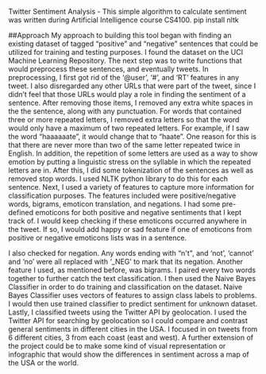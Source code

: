 Twitter Sentiment Analysis - This simple algorithm to calculate sentiment was written during Artificial Intelligence course CS4100. pip install nltk

##Approach My approach to building this tool began with finding an existing dataset of tagged “positive” and “negative” sentences that could be utilized for training and testing purposes. I found the dataset on the UCI Machine Learning Repository. The next step was to write functions that would preprocess these sentences, and eventually tweets. In preprocessing, I first got rid of the ‘@user’, ‘#’, and ‘RT’ features in any tweet. I also disregarded any other URLs that were part of the tweet, since I didn’t feel that those URLs would play a role in finding the sentiment of a sentence. After removing those items, I removed any extra white spaces in the the sentence, along with any punctuation. For words that contained three or more repeated letters, I removed extra letters so that the word would only have a maximum of two repeated letters. For example, if I saw the word “haaaaaate”, it would change that to “haate”. One reason for this is that there are never more than two of the same letter repeated twice in English. In addition, the repetition of some letters are used as a way to show emotion by putting a linguistic stress on the syllable in which the repeated letters are in. After this, I did some tokenization of the sentences as well as removed stop words. I used NLTK python library to do this for each sentence. Next, I used a variety of features to capture more information for classification purposes. The features included were positive/negative words, bigrams, emoticon translation, and negations. I had some pre-defined emoticons for both positive and negative sentiments that I kept track of. I would keep checking if these emoticons occurred anywhere in the tweet. If so, I would add happy or sad feature if one of emoticons from positive or negative emoticons lists was in a sentence.

I also checked for negation. Any words ending with “n't", and ‘not’, ‘cannot’ and ‘no’ were all replaced with ‘_NEG’ to mark that its negation. Another feature I used, as mentioned before, was bigrams. I paired every two words together to further catch the text classification. I then used the Naive Bayes Classifier in order to do training and classification on the dataset. Naive Bayes Classifier uses vectors of features to assign class labels to problems. I would then use trained classifier to predict sentiment for unknown dataset. Lastly, I classified tweets using the Twitter API by geolocation. I used the Twitter API for searching by geolocation so I could compare and contrast general sentiments in different cities in the USA. I focused in on tweets from 6 different cities, 3 from each coast (east and west). A further extension of the project could be to make some kind of visual representation or infographic that would show the differences in sentiment across a map of the USA or the world.
